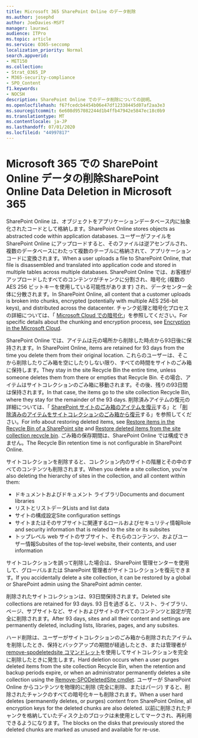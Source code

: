 ```yaml
---
title: Microsoft 365 SharePoint Online のデータ削除
ms.author: josephd
author: JoeDavies-MSFT
manager: laurawi
audience: ITPro
ms.topic: article
ms.service: O365-seccomp
localization_priority: Normal
search.appverid:
- MET150
ms.collection:
- Strat_O365_IP
- M365-security-compliance
- SPO_Content
f1.keywords:
- NOCSH
description: SharePoint Online でのデータ削除についての説明。
ms.openlocfilehash: f67fcedcb4454b06e47df12338445d07af2aa3e3
ms.sourcegitcommit: 6e608d957082244d1b4ffb47942e5847ec18c0b9
ms.translationtype: MT
ms.contentlocale: ja-JP
ms.lasthandoff: 07/01/2020
ms.locfileid: "44997817"
---
```

# <a name="sharepoint-online-data-deletion-in-microsoft-365"></a><span data-ttu-id="ad021-103">Microsoft 365 での SharePoint Online データの削除</span><span class="sxs-lookup"><span data-stu-id="ad021-103">SharePoint Online Data Deletion in Microsoft 365</span></span>

<span data-ttu-id="ad021-104">SharePoint Online は、オブジェクトをアプリケーションデータベース内に抽象化されたコードとして格納します。</span><span class="sxs-lookup"><span data-stu-id="ad021-104">SharePoint Online stores objects as abstracted code within application databases.</span></span> <span data-ttu-id="ad021-105">ユーザーがファイルを SharePoint Online にアップロードすると、そのファイルは逆アセンブルされ、複数のデータベースにわたって複数のテーブルに格納されて、アプリケーションコードに変換されます。</span><span class="sxs-lookup"><span data-stu-id="ad021-105">When a user uploads a file to SharePoint Online, that file is disassembled and translated into application code and stored in multiple tables across multiple databases.</span></span> <span data-ttu-id="ad021-106">SharePoint Online では、お客様がアップロードしたすべてのコンテンツがチャンクに分割され、暗号化 (複数の AES 256 ビットキーを使用している可能性があります) され、データセンター全体に分散されます。</span><span class="sxs-lookup"><span data-stu-id="ad021-106">In SharePoint Online, all content that a customer uploads is broken into chunks, encrypted (potentially with multiple AES 256-bit keys), and distributed across the datacenter.</span></span> <span data-ttu-id="ad021-107">チャンク処理と暗号化プロセスの詳細については、「 [Microsoft Cloud での暗号化](https://docs.microsoft.com/microsoft-365/compliance/office-365-encryption-in-the-microsoft-cloud-overview)」を参照してください。</span><span class="sxs-lookup"><span data-stu-id="ad021-107">For specific details about the chunking and encryption process, see [Encryption in the Microsoft Cloud](https://docs.microsoft.com/microsoft-365/compliance/office-365-encryption-in-the-microsoft-cloud-overview).</span></span> 

<span data-ttu-id="ad021-108">SharePoint Online では、アイテムは元の場所から削除した時点から93日後に保持されます。</span><span class="sxs-lookup"><span data-stu-id="ad021-108">In SharePoint Online, items are retained for 93 days from the time you delete them from their original location.</span></span> <span data-ttu-id="ad021-109">これらのユーザーは、そこから削除したりごみ箱を空にしたりしない限り、すべての時間をサイトのごみ箱に保持します。</span><span class="sxs-lookup"><span data-stu-id="ad021-109">They stay in the site Recycle Bin the entire time, unless someone deletes them from there or empties that Recycle Bin.</span></span> <span data-ttu-id="ad021-110">その場合、アイテムはサイトコレクションのごみ箱に移動されます。その後、残りの93日間は保持されます。</span><span class="sxs-lookup"><span data-stu-id="ad021-110">In that case, the items go to the site collection Recycle Bin, where they stay for the remainder of the 93 days.</span></span> <span data-ttu-id="ad021-111">削除済みアイテムの復元の詳細については、「 [SharePoint サイトのごみ箱のアイテムを復元](https://support.office.com/article/6df466b6-55f2-4898-8d6e-c0dff851a0be#ID0EAADAAA=Online
)する」と「[削除済みのアイテムをサイトコレクションのごみ箱から復元](https://support.office.com/article/5fa924ee-16d7-487b-9a0a-021b9062d14b)する」を参照してください。</span><span class="sxs-lookup"><span data-stu-id="ad021-111">For info about restoring deleted items, see [Restore items in the Recycle Bin of a SharePoint site](https://support.office.com/article/6df466b6-55f2-4898-8d6e-c0dff851a0be#ID0EAADAAA=Online
) and [Restore deleted items from the site collection recycle bin](https://support.office.com/article/5fa924ee-16d7-487b-9a0a-021b9062d14b).</span></span> <span data-ttu-id="ad021-112">ごみ箱の保存期間は、SharePoint Online では構成できません。</span><span class="sxs-lookup"><span data-stu-id="ad021-112">The Recycle Bin retention time is not configurable in SharePoint Online.</span></span>

<span data-ttu-id="ad021-113">サイトコレクションを削除すると、コレクション内のサイトの階層とその中のすべてのコンテンツも削除されます。</span><span class="sxs-lookup"><span data-stu-id="ad021-113">When you delete a site collection, you're also deleting the hierarchy of sites in the collection, and all content within them:</span></span>

- <span data-ttu-id="ad021-114">ドキュメントおよびドキュメント ライブラリ</span><span class="sxs-lookup"><span data-stu-id="ad021-114">Documents and document libraries</span></span>
- <span data-ttu-id="ad021-115">リストとリストデータ</span><span class="sxs-lookup"><span data-stu-id="ad021-115">Lists and list data</span></span>
- <span data-ttu-id="ad021-116">サイトの構成設定</span><span class="sxs-lookup"><span data-stu-id="ad021-116">Site configuration settings</span></span>
- <span data-ttu-id="ad021-117">サイトまたはそのサブサイトに関連するロールおよびセキュリティ情報</span><span class="sxs-lookup"><span data-stu-id="ad021-117">Role and security information that is related to the site or its subsites</span></span>
- <span data-ttu-id="ad021-118">トップレベル web サイトのサブサイト、それらのコンテンツ、およびユーザー情報</span><span class="sxs-lookup"><span data-stu-id="ad021-118">Subsites of the top-level website, their contents, and user information</span></span>

<span data-ttu-id="ad021-119">サイトコレクションを誤って削除した場合は、SharePoint 管理センターを使用して、グローバルまたは SharePoint 管理者がサイトコレクションを復元できます。</span><span class="sxs-lookup"><span data-stu-id="ad021-119">If you accidentally delete a site collection, it can be restored by a global or SharePoint admin using the SharePoint admin center.</span></span>

<span data-ttu-id="ad021-120">削除されたサイトコレクションは、93日間保持されます。</span><span class="sxs-lookup"><span data-stu-id="ad021-120">Deleted site collections are retained for 93 days.</span></span> <span data-ttu-id="ad021-121">93 日を過ぎると、リスト、ライブラリ、ページ、サブサイトなど、サイトおよびサイトのすべてのコンテンツと設定が完全に削除されます。</span><span class="sxs-lookup"><span data-stu-id="ad021-121">After 93 days, sites and all their content and settings are permanently deleted, including lists, libraries, pages, and any subsites.</span></span>

<span data-ttu-id="ad021-122">ハード削除は、ユーザーがサイトコレクションのごみ箱から削除されたアイテムを削除したとき、保持とバックアップの期間が経過したとき、または管理者が[remove-spodeletedsite コマンドレット](/powershell/module/sharepoint-online/Remove-SPODeletedSite?view=sharepoint-ps)を使用してサイトコレクションを完全に削除したときに発生します。</span><span class="sxs-lookup"><span data-stu-id="ad021-122">Hard deletion occurs when a user purges deleted items from the site collection Recycle Bin, when the retention and backup periods expire, or when an administrator permanently deletes a site collection using the [Remove-SPODeletedSite cmdlet](/powershell/module/sharepoint-online/Remove-SPODeletedSite?view=sharepoint-ps).</span></span> <span data-ttu-id="ad021-123">ユーザーが SharePoint Online からコンテンツを物理的に削除 (完全に削除、またはパージ) すると、削除されたチャンクのすべての暗号化キーも削除されます。</span><span class="sxs-lookup"><span data-stu-id="ad021-123">When a user hard deletes (permanently deletes, or purges) content from SharePoint Online, all encryption keys for the deleted chunks are also deleted.</span></span> <span data-ttu-id="ad021-124">以前に削除されたチャンクを格納していたディスク上のブロックは未使用としてマークされ、再利用できるようになります。</span><span class="sxs-lookup"><span data-stu-id="ad021-124">The blocks on the disks that previously stored the deleted chunks are marked as unused and available for re-use.</span></span>
